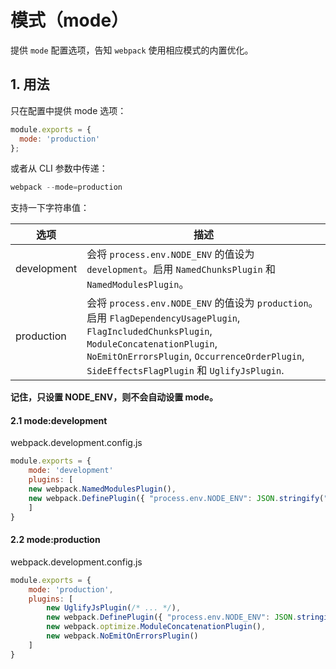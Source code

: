 # 模式（mode）
提供 `mode` 配置选项，告知 `webpack` 使用相应模式的内置优化。

## 1. 用法
只在配置中提供 mode 选项：

```js
module.exports = {
  mode: 'production'
};
```

或者从 CLI 参数中传递：
```js
webpack --mode=production
```


支持一下字符串值：

| 选项        | 描述                                                         |
| ----------- | ------------------------------------------------------------ |
| development | 会将 `process.env.NODE_ENV` 的值设为 `development`。启用 `NamedChunksPlugin` 和 `NamedModulesPlugin`。 |
| production  | 会将 `process.env.NODE_ENV` 的值设为 `production`。启用 `FlagDependencyUsagePlugin`, `FlagIncludedChunksPlugin`, `ModuleConcatenationPlugin`, `NoEmitOnErrorsPlugin`, `OccurrenceOrderPlugin`, `SideEffectsFlagPlugin` 和 `UglifyJsPlugin`. |

**记住，只设置 NODE_ENV，则不会自动设置 mode。**

#### 2.1 mode:development

webpack.development.config.js
```js
module.exports = {
    mode: 'development'
    plugins: [
    new webpack.NamedModulesPlugin(),
    new webpack.DefinePlugin({ "process.env.NODE_ENV": JSON.stringify("development") }),
    ]
}
```

#### 2.2 mode:production
webpack.development.config.js
```js
module.exports = {
    mode: 'production',
    plugins: [
        new UglifyJsPlugin(/* ... */),
        new webpack.DefinePlugin({ "process.env.NODE_ENV": JSON.stringify("production") }),
        new webpack.optimize.ModuleConcatenationPlugin(),
        new webpack.NoEmitOnErrorsPlugin()
    ]
}
```

